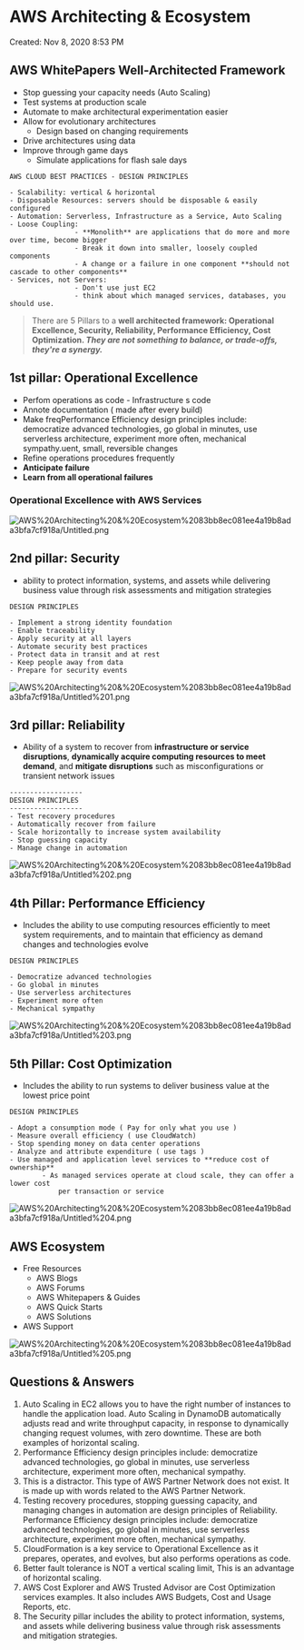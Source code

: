 # AWS Architecting & Ecosystem

Created: Nov 8, 2020 8:53 PM

## AWS WhitePapers Well-Architected Framework

- Stop guessing your capacity needs (Auto Scaling)
- Test  systems at production scale
- Automate to make architectural experimentation easier
- Allow for evolutionary architectures
    - Design based on changing requirements
- Drive architectures using data
- Improve through game days
    - Simulate applications for flash sale days

```
AWS CLOUD BEST PRACTICES - DESIGN PRINCIPLES

- Scalability: vertical & horizontal
- Disposable Resources: servers should be disposable & easily configured
- Automation: Serverless, Infrastructure as a Service, Auto Scaling
- Loose Coupling: 
				- **Monolith** are applications that do more and more over time, become bigger
				- Break it down into smaller, loosely coupled components
				- A change or a failure in one component **should not cascade to other components**
- Services, not Servers:
				- Don't use just EC2
				- think about which managed services, databases, you should use.
```

> There are 5 Pillars to a **well architected framework: Operational Excellence, Security, Reliability, Performance Efficiency, Cost Optimization.                      *They are not something to balance, or trade-offs, they're a synergy.***

## 1st pillar: Operational Excellence

- Perfom operations as code - Infrastructure s code
- Annote documentation ( made after every build)
- Make freqPerformance Efficiency design principles include: democratize advanced technologies, go global in minutes, use serverless architecture, experiment more often, mechanical sympathy.uent, small, reversible changes
- Refine operations procedures frequently
- **Anticipate failure**
- **Learn from all operational failures**

### Operational Excellence with AWS Services

![AWS%20Architecting%20&%20Ecosystem%2083bb8ec081ee4a19b8ada3bfa7cf918a/Untitled.png](AWS%20Architecting%20&%20Ecosystem%2083bb8ec081ee4a19b8ada3bfa7cf918a/Untitled.png)

## 2nd pillar: Security

- ability to protect information, systems, and assets while delivering business value through risk assessments and mitigation strategies

```
DESIGN PRINCIPLES

- Implement a strong identity foundation
- Enable traceability
- Apply security at all layers
- Automate security best practices
- Protect data in transit and at rest
- Keep people away from data
- Prepare for security events
```

![AWS%20Architecting%20&%20Ecosystem%2083bb8ec081ee4a19b8ada3bfa7cf918a/Untitled%201.png](AWS%20Architecting%20&%20Ecosystem%2083bb8ec081ee4a19b8ada3bfa7cf918a/Untitled%201.png)

## 3rd pillar: Reliability

- Ability of a system to recover from **infrastructure or service disruptions**, **dynamically acquire computing resources to meet demand**, and **mitigate disruptions** such as misconfigurations or transient network issues

```
------------------
DESIGN PRINCIPLES
------------------
- Test recovery procedures
- Automatically recover from failure
- Scale horizontally to increase system availability
- Stop guessing capacity
- Manage change in automation
```

![AWS%20Architecting%20&%20Ecosystem%2083bb8ec081ee4a19b8ada3bfa7cf918a/Untitled%202.png](AWS%20Architecting%20&%20Ecosystem%2083bb8ec081ee4a19b8ada3bfa7cf918a/Untitled%202.png)

## 4th Pillar: Performance Efficiency

- Includes the ability to use computing resources efficiently to meet system requirements, and to maintain that efficiency as demand changes and technologies evolve

```
DESIGN PRINCIPLES

- Democratize advanced technologies
- Go global in minutes
- Use serverless architectures
- Experiment more often
- Mechanical sympathy
```

![AWS%20Architecting%20&%20Ecosystem%2083bb8ec081ee4a19b8ada3bfa7cf918a/Untitled%203.png](AWS%20Architecting%20&%20Ecosystem%2083bb8ec081ee4a19b8ada3bfa7cf918a/Untitled%203.png)

## 5th Pillar: Cost Optimization

- Includes the ability to run systems to deliver business value at the lowest price point

```
DESIGN PRINCIPLES

- Adopt a consumption mode ( Pay for only what you use )
- Measure overall efficiency ( use CloudWatch)
- Stop spending money on data center operations
- Analyze and attribute expenditure ( use tags )
- Use managed and application level services to **reduce cost of ownership** 
		- As managed services operate at cloud scale, they can offer a lower cost
			per transaction or service
```

![AWS%20Architecting%20&%20Ecosystem%2083bb8ec081ee4a19b8ada3bfa7cf918a/Untitled%204.png](AWS%20Architecting%20&%20Ecosystem%2083bb8ec081ee4a19b8ada3bfa7cf918a/Untitled%204.png)

## AWS Ecosystem

- Free Resources
    - AWS Blogs
    - AWS Forums
    - AWS Whitepapers & Guides
    - AWS Quick Starts
    - AWS Solutions
- AWS Support

![AWS%20Architecting%20&%20Ecosystem%2083bb8ec081ee4a19b8ada3bfa7cf918a/Untitled%205.png](AWS%20Architecting%20&%20Ecosystem%2083bb8ec081ee4a19b8ada3bfa7cf918a/Untitled%205.png)

## Questions & Answers

1. Auto Scaling in EC2 allows you to have the right number of instances to handle the application load. Auto Scaling in DynamoDB automatically adjusts read and write throughput capacity, in response to dynamically changing request volumes, with zero downtime. These are both examples of horizontal scaling.
2. Performance Efficiency design principles include: democratize advanced technologies, go global in minutes, use serverless architecture, experiment more often, mechanical sympathy.
3. This is a distractor. This type of AWS Partner Network does not exist. It is made up with words related to the AWS Partner Network.
4. Testing recovery procedures, stopping guessing capacity, and managing changes in automation are design principles of Reliability. Performance Efficiency design principles include: democratize advanced technologies, go global in minutes, use serverless architecture, experiment more often, mechanical sympathy.
5. CloudFormation is a key service to Operational Excellence as it prepares, operates, and evolves, but also performs operations as code.
6. Better fault tolerance is NOT a vertical scaling limit, This is an advantage of horizontal scaling.
7. AWS Cost Explorer and AWS Trusted Advisor are Cost Optimization services examples. It also includes AWS Budgets, Cost and Usage Reports, etc.
8. The Security pillar includes the ability to protect information, systems, and assets while delivering business value through risk assessments and mitigation strategies.